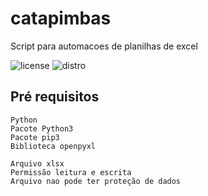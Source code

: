 # catapimbas

Script para automacoes de planilhas de excel

![license](https://img.shields.io/badge/license-GPL3-orange?style=flat-square)
![distro](https://img.shields.io/badge/ubuntu-18.04-805AFF.svg?longCache=true&style=popout-square)

## Pré requisitos

```
Python
Pacote Python3
Pacote pip3
Biblioteca openpyxl

Arquivo xlsx
Permissão leitura e escrita
Arquivo nao pode ter proteção de dados
```
